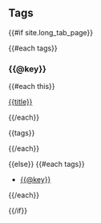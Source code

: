 
## Tags

{{#if site.long_tab_page}}

{{#each tags}}

### {{@key}}

{{#each this}}

[{{title}}](../../{{site.root}}{{href}})



{{/each}}


{{tags}}

{{/each}}

{{else}}
{{#each tags}}

- [{{@key}}](../{{site.root}}tags/{{@key}})

{{/each}}

{{/if}}